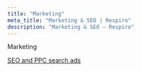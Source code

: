 ```yaml
---
title: "Marketing"
meta_title: "Marketing & SEO | Respiro"
description: "Marketing & SEO – Respiro"
---
```


Marketing

[SEO and PPC search ads](/blogs/marketing/seo-and-ppc-search-ads/)
